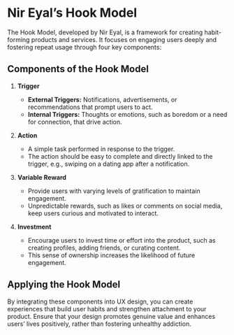# Nir Eyal’s Hook Model

The Hook Model, developed by Nir Eyal, is a framework for creating habit-forming products and services. It focuses on engaging users deeply and fostering repeat usage through four key components:

## Components of the Hook Model

1. **Trigger**

   - **External Triggers:** Notifications, advertisements, or recommendations that prompt users to act.
   - **Internal Triggers:** Thoughts or emotions, such as boredom or a need for connection, that drive action.

2. **Action**

   - A simple task performed in response to the trigger.
   - The action should be easy to complete and directly linked to the trigger, e.g., swiping on a dating app after a notification.

3. **Variable Reward**

   - Provide users with varying levels of gratification to maintain engagement.
   - Unpredictable rewards, such as likes or comments on social media, keep users curious and motivated to interact.

4. **Investment**
   - Encourage users to invest time or effort into the product, such as creating profiles, adding friends, or curating content.
   - This sense of ownership increases the likelihood of future engagement.

## Applying the Hook Model

By integrating these components into UX design, you can create experiences that build user habits and strengthen attachment to your product. Ensure that your design promotes genuine value and enhances users’ lives positively, rather than fostering unhealthy addiction.
